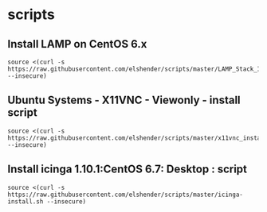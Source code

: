 # scripts

Install LAMP on CentOS 6.x
-----

    source <(curl -s https://raw.githubusercontent.com/elshender/scripts/master/LAMP_Stack_Install.sh --insecure)

Ubuntu Systems - X11VNC - Viewonly - install script
-----

    source <(curl -s https://raw.githubusercontent.com/elshender/scripts/master/x11vnc_install_viewonly.sh --insecure)

Install icinga 1.10.1:CentOS 6.7: Desktop : script
-----

    source <(curl -s https://raw.githubusercontent.com/elshender/scripts/master/icinga-install.sh --insecure)
